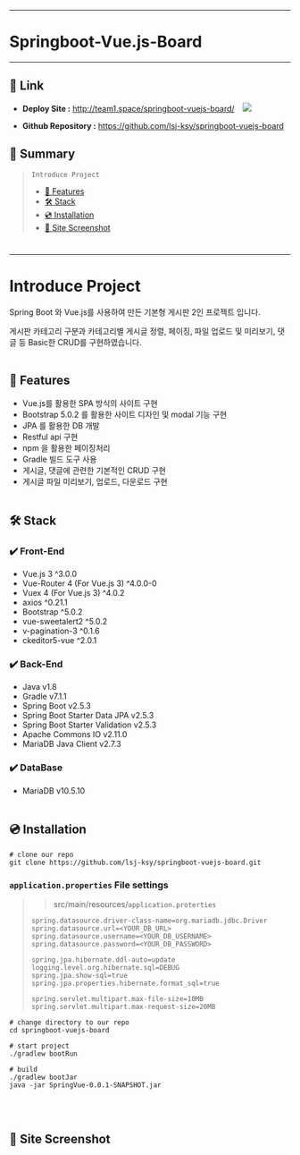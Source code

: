 ---
Springboot-Vue.js-Board
===
***

## 🔗 Link
- **Deploy Site  :** http://team1.space/springboot-vuejs-board/ &ensp; <img src="https://img.shields.io/website?url=http%3A%2F%2Fteam1.space%2Fspringboot-vuejs-board%2F" />


- **Github Repository :** https://github.com/lsj-ksy/springboot-vuejs-board


## 📖 Summary
> ```Introduce Project```
>  - [📌 Features](#-features)
>  - [🛠 Stack](#-stack)
>  - [💿 Installation](#-installation)
>  - [📸 Site Screenshot](#-site-screenshot)
#
* * *
#
# Introduce Project
Spring Boot 와 Vue.js를 사용하여 만든 기본형 게시판 2인 프로젝트 입니다.

게시판 카테고리 구분과 카테고리별 게시글 정렬, 페이징, 파일 업로드 및 미리보기, 댓글 등 Basic한 CRUD를 구현하였습니다.
<br><br/>
## 📌 Features
- Vue.js를 활용한 SPA 방식의 사이트 구현
- Bootstrap 5.0.2 를 활용한 사이트 디자인 및 modal 기능 구현
- JPA 를 활용한 DB 개발
- Restful api 구현
- npm 을 활용한 페이징처리
- Gradle 빌드 도구 사용
- 게시글, 댓글에 관련한 기본적인 CRUD 구현
- 게시글 파일 미리보기, 업로드, 다운로드 구현
  <br><br/>
## 🛠 Stack
### ✔️ Front-End
- Vue.js 3 ^3.0.0
- Vue-Router 4 (For Vue.js 3) ^4.0.0-0
- Vuex 4 (For Vue.js 3) ^4.0.2
- axios ^0.21.1
- Bootstrap ^5.0.2
- vue-sweetalert2 ^5.0.2
- v-pagination-3 ^0.1.6
- ckeditor5-vue ^2.0.1

### ✔️ Back-End
- Java v1.8
- Gradle v7.1.1
- Spring Boot v2.5.3
- Spring Boot Starter Data JPA v2.5.3
- Spring Boot Starter Validation v2.5.3
- Apache Commons IO v2.11.0
- MariaDB Java Client v2.7.3

### ✔️ DataBase
- MariaDB v10.5.10
  <br><br/>
## 💿 Installation
```
# clone our repo
git clone https://github.com/lsj-ksy/springboot-vuejs-board.git
```

### `application.properties` File settings
>> src/main/resources/```application.proterties```
>   ~~~
> spring.datasource.driver-class-name=org.mariadb.jdbc.Driver
> spring.datasource.url=<YOUR_DB_URL>
> spring.datasource.username=<YOUR_DB_USERNAME>
> spring.datasource.password=<YOUR_DB_PASSWORD>
> 
> spring.jpa.hibernate.ddl-auto=update
> logging.level.org.hibernate.sql=DEBUG
> spring.jpa.show-sql=true
> spring.jpa.properties.hibernate.format_sql=true
> 
> spring.servlet.multipart.max-file-size=10MB
> spring.servlet.multipart.max-request-size=20MB
>   ~~~

```
# change directory to our repo
cd springboot-vuejs-board

# start project
./gradlew bootRun

# build
./gradlew bootJar
java -jar SpringVue-0.0.1-SNAPSHOT.jar
```
<br><br/>
## 📸 Site Screenshot
